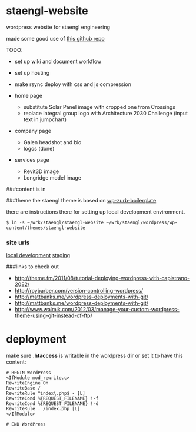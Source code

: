 staengl-website
===============

wordpress website for staengl engineering

made some good use of [this github repo](https://github.com/wilhelser/WordPress-Scripts)

TODO:

* set up wiki and document workflow
* set up hosting
* make rsync deploy with css and js compression

* home page
  * substitute Solar Panel image with cropped one from Crossings
  * replace integral group logo with Architecture 2030 Challenge (input text in jumpchart)
* company page
  * Galen headshot and bio
  * logos (done)
* services page
  * Revit3D image
  * Longridge model image


###content
is in

###theme
the staengl theme is based on [wp-zurb-boilerplate](https://github.com/ngn33r/wp-zurb-boilerplate)

there are instructions there for setting up local development environment.

```
$ ln -s ~/wrk/staengl/staengl-website ~/wrk/staengl/wordpress/wp-content/themes/staengl-website
```

### site urls
[local development](http://staengl.dev/company/)
[staging](http://staengl.engine-earring.com/company/)

###links to check out
* http://theme.fm/2011/08/tutorial-deploying-wordpress-with-capistrano-2082/
* http://roybarber.com/version-controlling-wordpress/
* http://mattbanks.me/wordpress-deployments-with-git/
* http://mattbanks.me/wordpress-deployments-with-git/
* http://www.walmik.com/2012/03/manage-your-custom-wordpress-theme-using-git-instead-of-ftp/


deployment
=====

make sure __.htaccess__ is writable in the wordpress dir or set it to have this content:

```
# BEGIN WordPress
<IfModule mod_rewrite.c>
RewriteEngine On
RewriteBase /
RewriteRule ^index\.php$ - [L]
RewriteCond %{REQUEST_FILENAME} !-f
RewriteCond %{REQUEST_FILENAME} !-d
RewriteRule . /index.php [L]
</IfModule>

# END WordPress
```